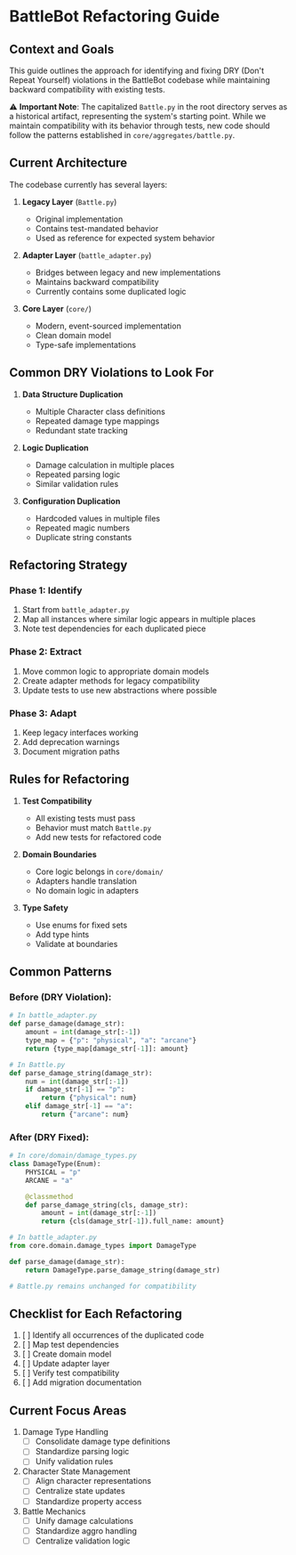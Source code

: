 # BattleBot Refactoring Guide

## Context and Goals

This guide outlines the approach for identifying and fixing DRY (Don't Repeat Yourself) violations in the BattleBot codebase while maintaining backward compatibility with existing tests.

⚠️ **Important Note**: The capitalized `Battle.py` in the root directory serves as a historical artifact, representing the system's starting point. While we maintain compatibility with its behavior through tests, new code should follow the patterns established in `core/aggregates/battle.py`.

## Current Architecture

The codebase currently has several layers:

1. **Legacy Layer** (`Battle.py`)
   - Original implementation
   - Contains test-mandated behavior
   - Used as reference for expected system behavior

2. **Adapter Layer** (`battle_adapter.py`)
   - Bridges between legacy and new implementations
   - Maintains backward compatibility
   - Currently contains some duplicated logic

3. **Core Layer** (`core/`)
   - Modern, event-sourced implementation
   - Clean domain model
   - Type-safe implementations

## Common DRY Violations to Look For

1. **Data Structure Duplication**
   - Multiple Character class definitions
   - Repeated damage type mappings
   - Redundant state tracking

2. **Logic Duplication**
   - Damage calculation in multiple places
   - Repeated parsing logic
   - Similar validation rules

3. **Configuration Duplication**
   - Hardcoded values in multiple files
   - Repeated magic numbers
   - Duplicate string constants

## Refactoring Strategy

### Phase 1: Identify
1. Start from `battle_adapter.py`
2. Map all instances where similar logic appears in multiple places
3. Note test dependencies for each duplicated piece

### Phase 2: Extract
1. Move common logic to appropriate domain models
2. Create adapter methods for legacy compatibility
3. Update tests to use new abstractions where possible

### Phase 3: Adapt
1. Keep legacy interfaces working
2. Add deprecation warnings
3. Document migration paths

## Rules for Refactoring

1. **Test Compatibility**
   - All existing tests must pass
   - Behavior must match `Battle.py`
   - Add new tests for refactored code

2. **Domain Boundaries**
   - Core logic belongs in `core/domain/`
   - Adapters handle translation
   - No domain logic in adapters

3. **Type Safety**
   - Use enums for fixed sets
   - Add type hints
   - Validate at boundaries

## Common Patterns

### Before (DRY Violation):
```python
# In battle_adapter.py
def parse_damage(damage_str):
    amount = int(damage_str[:-1])
    type_map = {"p": "physical", "a": "arcane"}
    return {type_map[damage_str[-1]]: amount}

# In Battle.py
def parse_damage_string(damage_str):
    num = int(damage_str[:-1])
    if damage_str[-1] == "p":
        return {"physical": num}
    elif damage_str[-1] == "a":
        return {"arcane": num}
```

### After (DRY Fixed):
```python
# In core/domain/damage_types.py
class DamageType(Enum):
    PHYSICAL = "p"
    ARCANE = "a"

    @classmethod
    def parse_damage_string(cls, damage_str):
        amount = int(damage_str[:-1])
        return {cls(damage_str[-1]).full_name: amount}

# In battle_adapter.py
from core.domain.damage_types import DamageType

def parse_damage(damage_str):
    return DamageType.parse_damage_string(damage_str)

# Battle.py remains unchanged for compatibility
```

## Checklist for Each Refactoring

1. [ ] Identify all occurrences of the duplicated code
2. [ ] Map test dependencies
3. [ ] Create domain model
4. [ ] Update adapter layer
5. [ ] Verify test compatibility
6. [ ] Add migration documentation

## Current Focus Areas

1. Damage Type Handling
   - [ ] Consolidate damage type definitions
   - [ ] Standardize parsing logic
   - [ ] Unify validation rules

2. Character State Management
   - [ ] Align character representations
   - [ ] Centralize state updates
   - [ ] Standardize property access

3. Battle Mechanics
   - [ ] Unify damage calculations
   - [ ] Standardize aggro handling
   - [ ] Centralize validation logic
